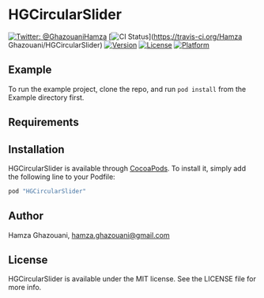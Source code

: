 # HGCircularSlider

[![Twitter: @GhazouaniHamza](https://img.shields.io/badge/contact-@GhazouaniHamza-blue.svg?style=flat)](https://twitter.com/GhazouaniHamza)
[![CI Status](http://img.shields.io/travis/HamzaGhazouani/HGCircularSlider.svg?style=flat)](https://travis-ci.org/Hamza Ghazouani/HGCircularSlider)
[![Version](https://img.shields.io/cocoapods/v/HGCircularSlider.svg?style=flat)](http://cocoapods.org/pods/HGCircularSlider)
[![License](https://img.shields.io/cocoapods/l/HGCircularSlider.svg?style=flat)](http://cocoapods.org/pods/HGCircularSlider)
[![Platform](https://img.shields.io/cocoapods/p/HGCircularSlider.svg?style=flat)](http://cocoapods.org/pods/HGCircularSlider)

## Example

To run the example project, clone the repo, and run `pod install` from the Example directory first.

## Requirements

## Installation

HGCircularSlider is available through [CocoaPods](http://cocoapods.org). To install
it, simply add the following line to your Podfile:

```ruby
pod "HGCircularSlider"
```

## Author

Hamza Ghazouani, hamza.ghazouani@gmail.com

## License

HGCircularSlider is available under the MIT license. See the LICENSE file for more info.
